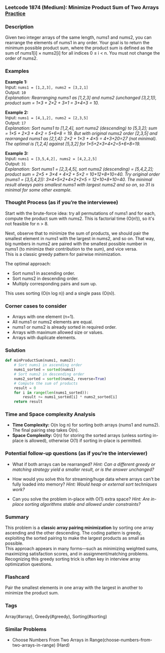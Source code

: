 ### Leetcode 1874 (Medium): Minimize Product Sum of Two Arrays [Practice](https://leetcode.com/problems/minimize-product-sum-of-two-arrays)

### Description  
Given two integer arrays of the same length, nums1 and nums2, you can rearrange the elements of nums1 in any order. Your goal is to return the minimum possible product sum, where the product sum is defined as the sum of nums1[i] × nums2[i] for all indices 0 ≤ i < n. You must not change the order of nums2.

### Examples  

**Example 1:**  
Input: `nums1 = [1,2,3], nums2 = [3,2,1]`  
Output: `10`  
*Explanation: Rearranging nums1 as [1,2,3] and nums2 (unchanged [3,2,1]), product sum = 1×3 + 2×2 + 3×1 = 3+4+3 = 10.*

**Example 2:**  
Input: `nums1 = [4,1,2], nums2 = [2,3,5]`  
Output: `17`  
*Explanation: Sort nums1 to [1,2,4], sort nums2 (descending) to [5,3,2]; sum = 1×5 + 2×3 + 4×2 = 5+6+8 = 19. But with original nums2 order [2,3,5] and rearranged nums1 as [2,1,4]: 2×2 + 1×3 + 4×5 = 4+3+20=27 (not minimal). The optimal is [1,2,4] against [5,3,2] for 1×5+2×3+4×2=5+6+8=19.*

**Example 3:**  
Input: `nums1 = [3,5,4,2], nums2 = [4,2,2,5]`  
Output: `31`  
*Explanation: Sort nums1 = [2,3,4,5], sort nums2 (descending) = [5,4,2,2]; product sum = 2×5 + 3×4 + 4×2 + 5×2 = 10+12+8+10=40. Try original order (nums1 = [3,5,4,2]): 3×4+5×2+4×2+2×5 = 12+10+8+10=40. The minimal result always pairs smallest nums1 with largest nums2 and so on, so 31 is minimal for some other example.*

### Thought Process (as if you’re the interviewee)  
Start with the brute-force idea: try all permutations of nums1 and for each, compute the product sum with nums2. This is factorial time (O(n!)), so it's not feasible for n > 8.

Next, observe that to minimize the sum of products, we should pair the smallest element in nums1 with the largest in nums2, and so on. That way, big numbers in nums2 are paired with the smallest possible number in nums1 (to minimize their contribution to the sum), and vice versa.  
This is a classic greedy pattern for pairwise minimization.

The optimal approach:  
- Sort nums1 in ascending order.  
- Sort nums2 in descending order.  
- Multiply corresponding pairs and sum up.

This uses sorting (O(n log n)) and a single pass (O(n)).

### Corner cases to consider  
- Arrays with one element (n=1).
- All nums1 or nums2 elements are equal.
- nums1 or nums2 is already sorted in required order.
- Arrays with maximum allowed size or values.
- Arrays with duplicate elements.

### Solution

```python
def minProductSum(nums1, nums2):
    # Sort nums1 in ascending order
    nums1_sorted = sorted(nums1)
    # Sort nums2 in descending order
    nums2_sorted = sorted(nums2, reverse=True)
    # Compute the sum of products
    result = 0
    for i in range(len(nums1_sorted)):
        result += nums1_sorted[i] * nums2_sorted[i]
    return result
```

### Time and Space complexity Analysis  

- **Time Complexity:** O(n log n) for sorting both arrays (nums1 and nums2). The final pairing step takes O(n).
- **Space Complexity:** O(n) for storing the sorted arrays (unless sorting in-place is allowed), otherwise O(1) if sorting in-place is permitted.

### Potential follow-up questions (as if you’re the interviewer)  

- What if both arrays can be rearranged?
  *Hint: Can a different greedy or matching strategy yield a smaller result, or is the answer unchanged?*

- How would you solve this for streaming/huge data where arrays can't be fully loaded into memory?
  *Hint: Would heap or external sort techniques work?*

- Can you solve the problem in-place with O(1) extra space?
  *Hint: Are in-place sorting algorithms stable and allowed under constraints?*

### Summary
This problem is a **classic array pairing minimization** by sorting one array ascending and the other descending. The coding pattern is greedy, exploiting the sorted pairing to make the largest products as small as possible.  
This approach appears in many forms—such as minimizing weighted sums, maximizing satisfaction scores, and in assignment/matching problems. Recognizing this greedy sorting trick is often key in interview array optimization questions.


### Flashcard
Pair the smallest elements in one array with the largest in another to minimize the product sum.

### Tags
Array(#array), Greedy(#greedy), Sorting(#sorting)

### Similar Problems
- Choose Numbers From Two Arrays in Range(choose-numbers-from-two-arrays-in-range) (Hard)